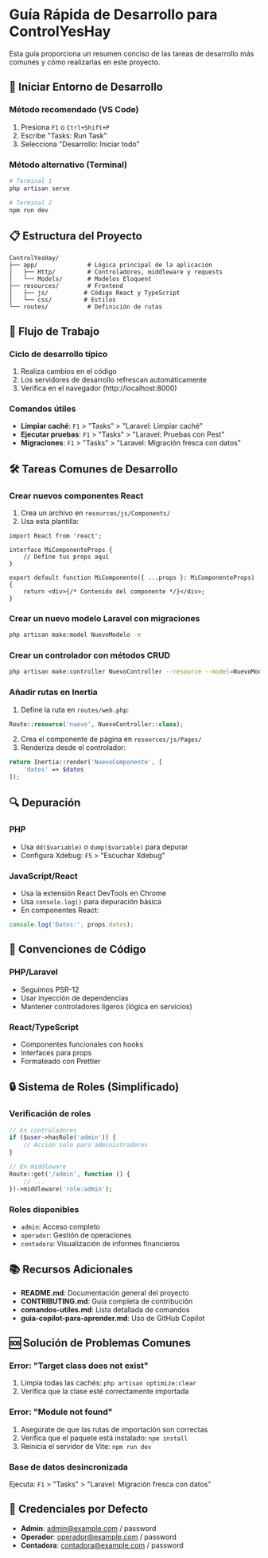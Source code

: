 # Guía Rápida de Desarrollo para ControlYesHay

Esta guía proporciona un resumen conciso de las tareas de desarrollo más comunes y cómo realizarlas en este proyecto.

## 🚀 Iniciar Entorno de Desarrollo

### Método recomendado (VS Code)

1. Presiona `F1` o `Ctrl+Shift+P`
2. Escribe "Tasks: Run Task"
3. Selecciona "Desarrollo: Iniciar todo"

### Método alternativo (Terminal)

```bash
# Terminal 1
php artisan serve

# Terminal 2
npm run dev
```

## 📋 Estructura del Proyecto

```
ControlYesHay/
├── app/              # Lógica principal de la aplicación
│   ├── Http/         # Controladores, middleware y requests
│   └── Models/       # Modelos Eloquent
├── resources/        # Frontend
│   ├── js/          # Código React y TypeScript
│   └── css/         # Estilos
└── routes/           # Definición de rutas
```

## 🔄 Flujo de Trabajo

### Ciclo de desarrollo típico

1. Realiza cambios en el código
2. Los servidores de desarrollo refrescan automáticamente
3. Verifica en el navegador (http://localhost:8000)

### Comandos útiles

- **Limpiar caché**: `F1` > "Tasks" > "Laravel: Limpiar caché"
- **Ejecutar pruebas**: `F1` > "Tasks" > "Laravel: Pruebas con Pest"
- **Migraciones**: `F1` > "Tasks" > "Laravel: Migración fresca con datos"

## 🛠 Tareas Comunes de Desarrollo

### Crear nuevos componentes React

1. Crea un archivo en `resources/js/Components/`
2. Usa esta plantilla:

```tsx
import React from 'react';

interface MiComponenteProps {
    // Define tus props aquí
}

export default function MiComponente({ ...props }: MiComponenteProps) {
    return <div>{/* Contenido del componente */}</div>;
}
```

### Crear un nuevo modelo Laravel con migraciones

```bash
php artisan make:model NuevoModelo -m
```

### Crear un controlador con métodos CRUD

```bash
php artisan make:controller NuevoController --resource --model=NuevoModelo
```

### Añadir rutas en Inertia

1. Define la ruta en `routes/web.php`:

```php
Route::resource('nuevo', NuevoController::class);
```

2. Crea el componente de página en `resources/js/Pages/`
3. Renderiza desde el controlador:

```php
return Inertia::render('NuevoComponente', [
    'datos' => $datos
]);
```

## 🔍 Depuración

### PHP

- Usa `dd($variable)` o `dump($variable)` para depurar
- Configura Xdebug: `F5` > "Escuchar Xdebug"

### JavaScript/React

- Usa la extensión React DevTools en Chrome
- Usa `console.log()` para depuración básica
- En componentes React:

```jsx
console.log('Datos:', props.datos);
```

## 📝 Convenciones de Código

### PHP/Laravel

- Seguimos PSR-12
- Usar inyección de dependencias
- Mantener controladores ligeros (lógica en servicios)

### React/TypeScript

- Componentes funcionales con hooks
- Interfaces para props
- Formateado con Prettier

## 🔒 Sistema de Roles (Simplificado)

### Verificación de roles

```php
// En controladores
if ($user->hasRole('admin')) {
    // Acción solo para administradores
}

// En middleware
Route::get('/admin', function () {
    // ...
})->middleware('role:admin');
```

### Roles disponibles

- `admin`: Acceso completo
- `operador`: Gestión de operaciones
- `contadora`: Visualización de informes financieros

## 📚 Recursos Adicionales

- **README.md**: Documentación general del proyecto
- **CONTRIBUTING.md**: Guía completa de contribución
- **comandos-utiles.md**: Lista detallada de comandos
- **guia-copilot-para-aprender.md**: Uso de GitHub Copilot

## 🆘 Solución de Problemas Comunes

### Error: "Target class does not exist"

1. Limpia todas las cachés: `php artisan optimize:clear`
2. Verifica que la clase esté correctamente importada

### Error: "Module not found"

1. Asegúrate de que las rutas de importación son correctas
2. Verifica que el paquete está instalado: `npm install`
3. Reinicia el servidor de Vite: `npm run dev`

### Base de datos desincronizada

Ejecuta: `F1` > "Tasks" > "Laravel: Migración fresca con datos"

## 🔐 Credenciales por Defecto

- **Admin**: admin@example.com / password
- **Operador**: operador@example.com / password
- **Contadora**: contadora@example.com / password
